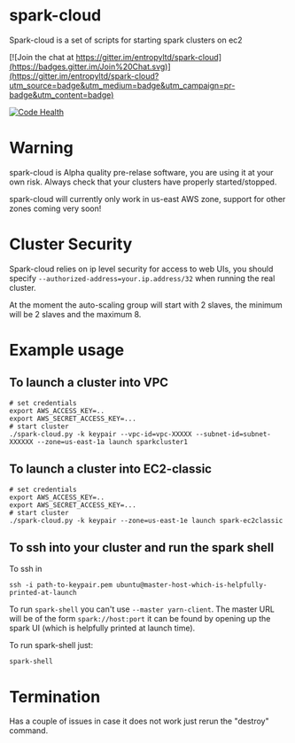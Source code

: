 # spark-cloud
Spark-cloud is a set of scripts for starting spark clusters on ec2

[![Join the chat at https://gitter.im/entropyltd/spark-cloud](https://badges.gitter.im/Join%20Chat.svg)](https://gitter.im/entropyltd/spark-cloud?utm_source=badge&utm_medium=badge&utm_campaign=pr-badge&utm_content=badge)

[![Code Health](https://landscape.io/github/entropyltd/spark-cloud/master/landscape.svg?style=flat)](https://landscape.io/github/entropyltd/spark-cloud/master)

# Warning
spark-cloud is Alpha quality pre-relase software, you are using it at your own risk.
Always check that your clusters have properly started/stopped.

spark-cloud will currently only work in us-east AWS zone, support for other zones coming very soon!

# Cluster Security
Spark-cloud relies on ip level security for access to web UIs, you should specify `--authorized-address=your.ip.address/32` when running the real cluster.

At the moment the auto-scaling group will start with 2 slaves, the minimum will be 2 slaves and the maximum 8.

# Example usage

## To launch a cluster into VPC

```
# set credentials
export AWS_ACCESS_KEY=..
export AWS_SECRET_ACCESS_KEY=...
# start cluster
./spark-cloud.py -k keypair --vpc-id=vpc-XXXXX --subnet-id=subnet-XXXXXX --zone=us-east-1a launch sparkcluster1
```

## To launch a cluster into EC2-classic
```
# set credentials
export AWS_ACCESS_KEY=..
export AWS_SECRET_ACCESS_KEY=...
# start cluster
./spark-cloud.py -k keypair --zone=us-east-1e launch spark-ec2classic
```

## To ssh into your cluster and run the spark shell

To ssh in

```
ssh -i path-to-keypair.pem ubuntu@master-host-which-is-helpfully-printed-at-launch
```

To run `spark-shell` you can't use `--master yarn-client`.
The master URL will be of the form `spark://host:port` it can be found by opening up the spark UI (which is helpfully printed at launch time).


To run spark-shell just:
```
spark-shell
```

# Termination

Has a couple of issues in case it does not work just rerun the "destroy" command.
